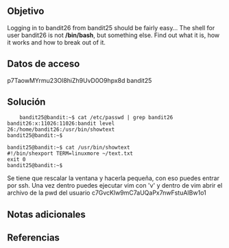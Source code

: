 ## Objetivo
Logging in to bandit26 from bandit25 should be fairly easy… The shell for user bandit26 is not **/bin/bash**, but something else. Find out what it is, how it works and how to break out of it.
## Datos de acceso
p7TaowMYrmu23Ol8hiZh9UvD0O9hpx8d
bandit25
## Solución

```
	bandit25@bandit:~$ cat /etc/passwd | grep bandit26  
bandit26:x:11026:11026:bandit level 26:/home/bandit26:/usr/bin/showtext  
bandit25@bandit:~$

bandit25@bandit:~$ cat /usr/bin/showtext  
#!/bin/shexport TERM=linuxmore ~/text.txt  
exit 0  
bandit25@bandit:~$

```
Se tiene que rescalar la ventana y hacerla pequeña, con eso puedes entrar por ssh.
Una vez dentro puedes ejecutar vim con 'v' y dentro de vim abrir el archivo de la pwd del usuario
c7GvcKlw9mC7aUQaPx7nwFstuAIBw1o1
## Notas adicionales

## Referencias
